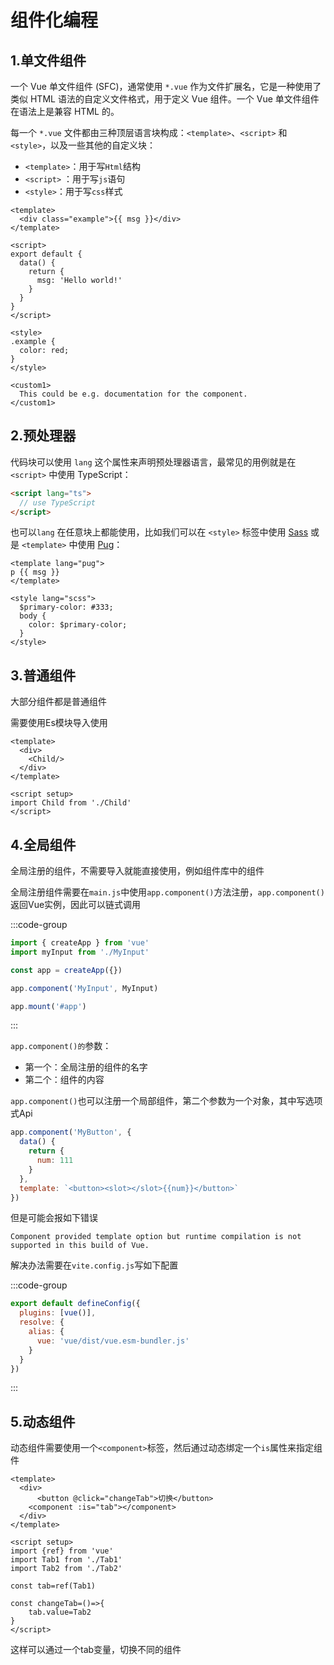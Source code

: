 # 组件化编程

## 1.单文件组件

一个 Vue 单文件组件 (SFC)，通常使用 `*.vue` 作为文件扩展名，它是一种使用了类似 HTML 语法的自定义文件格式，用于定义 Vue 组件。一个 Vue 单文件组件在语法上是兼容 HTML 的。

每一个 `*.vue` 文件都由三种顶层语言块构成：`<template>`、`<script>` 和 `<style>`，以及一些其他的自定义块：

- `<template>`：用于写`Html`结构
- `<script>` ：用于写`js`语句
-  `<style>`：用于写`css`样式

```vue
<template>
  <div class="example">{{ msg }}</div>
</template>

<script>
export default {
  data() {
    return {
      msg: 'Hello world!'
    }
  }
}
</script>

<style>
.example {
  color: red;
}
</style>

<custom1>
  This could be e.g. documentation for the component.
</custom1>
```



## 2.预处理器

代码块可以使用 `lang` 这个属性来声明预处理器语言，最常见的用例就是在 `<script>` 中使用 TypeScript：

```html
<script lang="ts">
  // use TypeScript
</script>
```

也可以`lang` 在任意块上都能使用，比如我们可以在 `<style>` 标签中使用 [Sass](https://sass-lang.com/) 或是 `<template>` 中使用 [Pug](https://pugjs.org/api/getting-started.html)：

```vue
<template lang="pug">
p {{ msg }}
</template>

<style lang="scss">
  $primary-color: #333;
  body {
    color: $primary-color;
  }
</style>
```



## 3.普通组件

大部分组件都是普通组件

需要使用Es模块导入使用

```vue {3,8}
<template>
  <div>
    <Child/>
  </div>
</template>

<script setup>
import Child from './Child'
</script>
```





## 4.全局组件

全局注册的组件，不需要导入就能直接使用，例如组件库中的组件

全局注册组件需要在`main.js`中使用`app.component()`方法注册，`app.component()`返回Vue实例，因此可以链式调用

:::code-group

```js [main.js] {2,6}
import { createApp } from 'vue'
import myInput from './MyInput'

const app = createApp({})

app.component('MyInput', MyInput)

app.mount('#app')
```

:::

`app.component()的`参数：

- 第一个：全局注册的组件的名字
- 第二个：组件的内容



`app.component()`也可以注册一个局部组件，第二个参数为一个对象，其中写选项式Api

```js
app.component('MyButton', {
  data() {
    return {
      num: 111
    }
  },
  template: `<button><slot></slot>{{num}}</button>`
})
```

但是可能会报如下错误

`Component provided template option but runtime compilation is not supported in this build of Vue.`

解决办法需要在`vite.config.js`写如下配置

:::code-group

```js [vite.config.js] {5}
export default defineConfig({
  plugins: [vue()],
  resolve: {
    alias: {
      vue: 'vue/dist/vue.esm-bundler.js'
    }
  }
})
```

:::





## 5.动态组件

动态组件需要使用一个`<component>`标签，然后通过动态绑定一个`is`属性来指定组件

```vue
<template>
  <div>
      <button @click="changeTab">切换</button>
    <component :is="tab"></component>
  </div>
</template>

<script setup>
import {ref} from 'vue'
import Tab1 from './Tab1'
import Tab2 from './Tab2'

const tab=ref(Tab1)
    
const changeTab=()=>{
    tab.value=Tab2
}
</script>
```

这样可以通过一个tab变量，切换不同的组件
